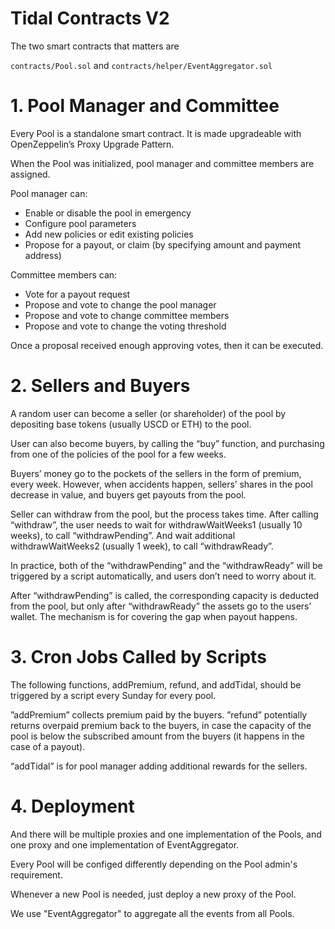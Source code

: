 # Tidal Contracts V2

The two smart contracts that matters are

`contracts/Pool.sol`
and
`contracts/helper/EventAggregator.sol`

# 1. Pool Manager and Committee

Every Pool is a standalone smart contract. It is made upgradeable with OpenZeppelin’s Proxy Upgrade Pattern.

When the Pool was initialized, pool manager and committee members are assigned.

Pool manager can:

- Enable or disable the pool in emergency
- Configure pool parameters
- Add new policies or edit existing policies
- Propose for a payout, or claim (by specifying amount and payment address)

Committee members can:

- Vote for a payout request
- Propose and vote to change the pool manager
- Propose and vote to change committee members
- Propose and vote to change the voting threshold

Once a proposal received enough approving votes, then it can be executed.

# 2. Sellers and Buyers

A random user can become a seller (or shareholder) of the pool by depositing base tokens (usually USCD or ETH) to the pool.

User can also become buyers, by calling the “buy” function, and purchasing from one of the policies of the pool for a few weeks.

Buyers’ money go to the pockets of the sellers in the form of premium, every week. However, when accidents happen, sellers’ shares in the pool decrease in value, and buyers get payouts from the pool.

Seller can withdraw from the pool, but the process takes time. After calling “withdraw”, the user needs to wait for withdrawWaitWeeks1 (usually 10 weeks), to call “withdrawPending”. And wait additional withdrawWaitWeeks2 (usually 1 week), to call “withdrawReady”.

In practice, both of the “withdrawPending” and the “withdrawReady” will be triggered by a script automatically, and users don’t need to worry about it.

After “withdrawPending” is called, the corresponding capacity is deducted from the pool, but only after “withdrawReady” the assets go to the users’ wallet. The mechanism is for covering the gap when payout happens.

# 3. Cron Jobs Called by Scripts

The following functions, addPremium, refund, and addTidal, should be triggered by a script every Sunday for every pool.

”addPremium” collects premium paid by the buyers.
”refund” potentially returns overpaid premium back to the buyers, in case the capacity of the pool is below the subscribed amount from the buyers (it happens in the case of a payout).

“addTidal” is for pool manager adding additional rewards for the sellers.

# 4. Deployment

And there will be multiple proxies and one implementation of the Pools, and one proxy and one implementation of EventAggregator.

Every Pool will be configed differently depending on the Pool admin's requirement.

Whenever a new Pool is needed, just deploy a new proxy of the Pool.

We use "EventAggregator" to aggregate all the events from all Pools.
